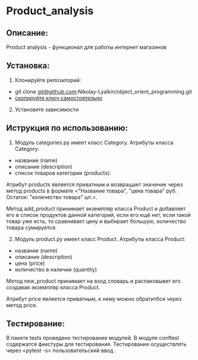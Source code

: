 # Product_analysis

## Описание:
Product analysis - функционал для работы интернет магазинов 

## Установка:
1. Клонируйте репозиторий:
- git clone git@github.com:Nikolay-Lyalkin/object_orient_programming.git
- [скопируйте ключ самостоятельно](https://github.com/Nikolay-Lyalkin/object_orient_programming)
2. Установите зависимости

## Иструкция по использованию:
1. Модуль categories.py имеет класс Category.
Атрибуты класса Category:
- название (name)
- описание (description)
- список товаров категории (products):

Атрибут products  является приватным и возвращает значение через метод products в формате <"Название товара", "цена товара" руб. Остаток: "количество товара" шт.>.

Метод add_product принимает экземпляр класса Product и добавляет его в список продуктов данной категорий, если его ещё нет, если такой товар уже есть, то сравнивает цену и выбирает большую, количество товара сумируется.


2. Модуль product.py имеет класс Product.
Атрибуты класса Product:
- название (name)
- описание (description)
- цена (price)
- количество в наличии (quantity)

Метод new_product принимает на вход словарь и распаковывет его создавая экземпляр класса Product.

Атрибут price является приватным, к нему можно обратитбся через метод price.



## Тестирование:
В пакете tests проведено тестирование модулей.
В модуле conftest содержатся фикстуры для тестирования.
Тестирование осуществлять через <pytest -s> пользовательский ввод <y>.